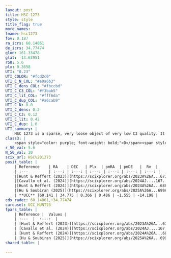 ```yaml
---
layout: post
title: HSC 1273
style: style
title_flag: true
more_names: 
fname: hsc1273
fov: 0.187
ra_icrs: 60.14061
de_icrs: 34.77474
glon: 161.33478
glat: -13.63951
r50: 5.6
plx: 0.3658
UTI: "0.23"
UTI_COLOR: "#fcd2c0"
UTI_C_N_COL: "#e0a6b3"
UTI_C_dens_COL: "#fbccbd"
UTI_C_C3_COL: "#f3bab5"
UTI_C_lit_COL: "#fff6da"
UTI_C_dup_COL: "#a6cab9"
UTI_C_N: 0.0
UTI_C_dens: 0.2
UTI_C_C3: 0.12
UTI_C_lit: 0.42
UTI_C_dup: 1.0
UTI_summary: |
    HSC 1273 is a sparse, very loose object of very low C3 quality. It was recently reported in the literature.<br><br><span style="color: #99180f; font-weight: bold;">Warning: </span>contains less than 25 stars with <i>P>0.5</i> estimated.
class3: |
    <span style="color: purple; font-weight: bold;">D</span><span style="color: red; font-weight: bold;">C</span>
r_50_val: 5.6
N_50_val: 20
scix_url: HSC%201273
posit_table: |
    | Reference    | RA    | DEC   | Plx  | pmRA  | pmDE   |  Rv  |
    | :---         | :---: | :---: | :---: | :---: | :---: | :---: |
    |[Hunt & Reffert (2023)](https://scixplorer.org/abs/2023A%26A...673A.114H) | 60.203 | 34.722 | 0.361 | 0.429 | -1.494 | -4.939 |
    |[Cavallo et al. (2024)](https://scixplorer.org/abs/2024AJ....167...12C) | 60.092 | 34.77 | 0.36 | -- | -- | -- |
    |[Hunt & Reffert (2024)](https://scixplorer.org/abs/2024A%26A...686A..42H) | 60.203 | 34.722 | 0.361 | 0.429 | -1.494 | -4.939 |
    |[Hu & Soubiran (2025)](https://scixplorer.org/abs/2025A%26A...699A.246H) | 60.092 | 34.77 | -- | -- | -- | -- |
    | **UCC** |60.141 | 34.775 | 0.366 | 0.486 | -1.555 | -14.198 | 
cds_radec: 60.14061,+34.77474
carousel: UCC_HUNT23
fpars_table: |
    | Reference |  Values |
    | :---  |  :---:  |
    | [Hunt & Reffert (2023)](https://scixplorer.org/abs/2023A%26A...673A.114H) | `AV50=0.347, diffAV50=1.349, MOD50=11.885, logAge50=9.747` |
    | [Cavallo et al. (2024)](https://scixplorer.org/abs/2024AJ....167...12C) | `AV50=0.78, dMod50=12.18, logAge50=9.9, [Fe/H]50=-0.48` |
    | [Hunt & Reffert (2024)](https://scixplorer.org/abs/2024A%26A...686A..42H) | `MassJ=121.873` |
    | [Hu & Soubiran (2025)](https://scixplorer.org/abs/2025A%26A...699A.246H) | `MA22=-0.3, MA23f=-0.29, MZ23=-0.35, MK24=-0.29, MF24=-0.14` |
shared_table: |
    
---
```

